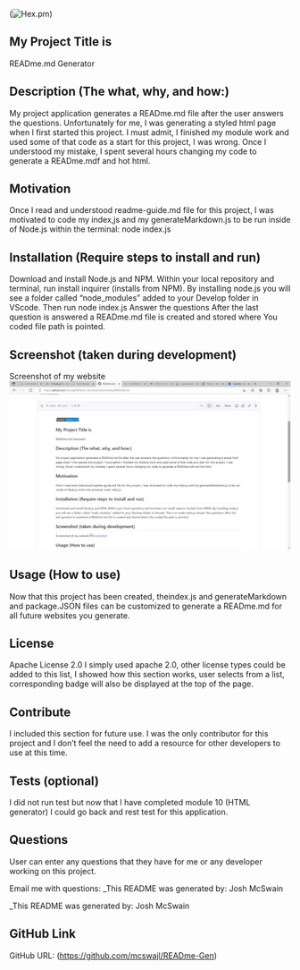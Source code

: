 
(![Hex.pm](https://img.shields.io/hexpm/l/apa))

## My Project Title is  
READme.md Generator

## Description (The what, why, and how:)
My project application generates a READme.md file after the user answers the questions. Unfortunately for me, I was generating a styled html page when I first started this project. I must admit, I finished my module work and used some of that code as a start for this project, I was wrong. Once I understood my mistake, I spent several hours changing my code to generate a READme.mdf and hot html.

## Motivation  
Once I read and understood readme-guide.md file for this project, I was motivated to code my index,js and my generateMarkdown.js to be run inside of Node.js within the terminal: node index.js  

## Installation (Require steps to install and run)  
Download and install Node.js and NPM. Within your local repository and terminal, run install inquirer (installs from NPM). By installing node.js you will see a folder called “node_modules” added to your Develop folder in VScode. Then run node index.js Answer the questions After the last question is answered a READme.md file is created and stored where You coded file path is pointed.

## Screenshot (taken during development)
Screenshot of my website
![Screenshot](./screenshot.jpg)
  
## Usage (How to use)
Now that this project has been created, theindex.js and generateMarkdown and package.JSON files can be customized to generate a READme.md for all future websites you generate.

## License
Apache License 2.0
I simply used apache 2.0, other license types could be added 
to this list, I showed how this section works, 
user selects from a list, corresponding badge 
will also be displayed at the top of the page.

## Contribute
I included this section for future use. I was the only contributor for this project and I don’t feel the need to add a resource for other developers to use at this time.
  
## Tests (optional)
I did not run test but now that I have completed module 10 (HTML generator) I could go back and rest test for this application.

## Questions
User can enter any questions that they have for me or any developer working on this project.

Email me with questions: _This README was generated by: Josh McSwain

_This README was generated by: Josh McSwain

## GitHub Link
GitHub URL:  (https://github.com/mcswajl/READme-Gen)

